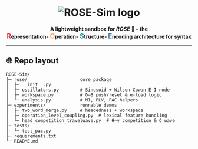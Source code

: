 <h1 align="center"><img src="https://img.shields.io/badge/ROSE-Sim-%F0%9F%8C%B9%20Recursive%20Oscillatory%20Syntax%20Engine-5e9?style=for-the-badge&logoColor=white" alt="ROSE-Sim logo"></h1>

<p align="center">
  <b>A lightweight sandbox for <em>ROSE</em> 🌹 – the <br>
  <span style="font-size:1.3em;color:#e63946;"><b>R</b></span>epresentation-
  <span style="font-size:1.3em;color:#f4a261;"><b>O</b></span>peration-
  <span style="font-size:1.3em;color:#2a9d8f;"><b>S</b></span>tructure-
  <span style="font-size:1.3em;color:#457b9d;"><b>E</b></span>ncoding architecture for syntax</b>
</p>

---

## 🌐 Repo layout
```text
ROSE-Sim/
├─ rose/                    core package
│  ├─ __init__.py
│  ├─ oscillators.py        # Sinusoid + Wilson-Cowan E–I node
│  ├─ workspace.py          # δ–θ push/reset & α-load logic
│  └─ analysis.py           # MI, PLV, PAC helpers
├─ experiments/             runnable demos
│  ├─ two_word_merge.py     # headedness + workspace
│  ├─ operation_level_coupling.py  # lexical feature bundling
│  └─ head_competition_travelwave.py  # θ–γ competition & δ wave
├─ tests/
│  └─ test_pac.py
├─ requirements.txt
└─ README.md

